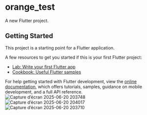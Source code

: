 # orange_test

A new Flutter project.

## Getting Started

This project is a starting point for a Flutter application.

A few resources to get you started if this is your first Flutter project:

- [Lab: Write your first Flutter app](https://docs.flutter.dev/get-started/codelab)
- [Cookbook: Useful Flutter samples](https://docs.flutter.dev/cookbook)

For help getting started with Flutter development, view the
[online documentation](https://docs.flutter.dev/), which offers tutorials,
samples, guidance on mobile development, and a full API reference.
![Capture d’écran 2025-06-20 203748](https://github.com/user-attachments/assets/a7bbedd8-65e9-430b-b6f0-03d3351be92d)
![Capture d’écran 2025-06-20 204017](https://github.com/user-attachments/assets/9ee81f60-4f5e-4a69-8437-a0ba0f6673b5)
![Capture d’écran 2025-06-20 203710](https://github.com/user-attachments/assets/5da3bda9-964a-40d2-b065-0738fe91f226)

